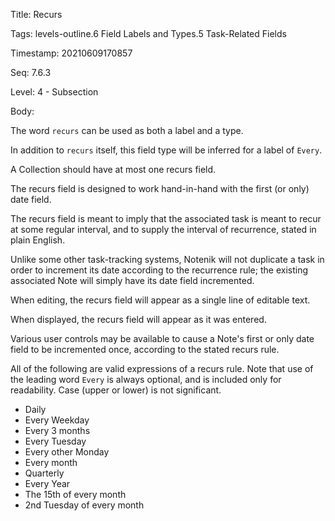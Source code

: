Title:  Recurs

Tags:   levels-outline.6 Field Labels and Types.5 Task-Related Fields

Timestamp: 20210609170857

Seq:    7.6.3

Level:  4 - Subsection

Body: 

The word `recurs` can be used as both a label and a type. 

In addition to `recurs` itself, this field type will be inferred for a label of `Every`.

A Collection should have at most one recurs field. 

The recurs field is designed to work hand-in-hand with the first (or only) date field.

The recurs field is meant to imply that the associated task is meant to recur at some regular interval, and to supply the interval of recurrence, stated in plain English. 

Unlike some other task-tracking systems, Notenik will not duplicate a task in order to increment its date according to the recurrence rule; the existing associated Note will simply have its date field incremented. 

When editing, the recurs field will appear as a single line of editable text.

When displayed, the recurs field will appear as it was entered.   

Various user controls may be available to cause a Note's first or only date field to be incremented once, according to the stated recurs rule. 

All of the following are valid expressions of a recurs rule. Note that use of the leading word `Every` is always optional, and is included only for readability. Case (upper or lower) is not significant. 

* Daily
* Every Weekday
* Every 3 months
* Every Tuesday
* Every other Monday
* Every month
* Quarterly
* Every Year
* The 15th of every month
* 2nd Tuesday of every month
